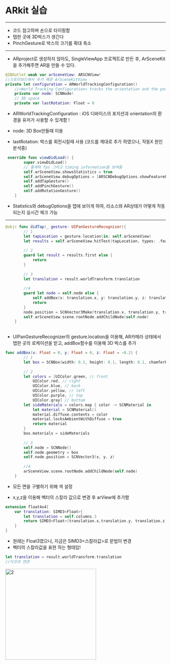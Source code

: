 # ARkit 실습

***

* 코드 참고하며 손으로 타이핑함 
* 탭한 곳에 3D박스가 생긴다
* PinchGesture로 박스의 크기를 확대 축소

***

* ARproject로 생성하지 않아도, SingleViewApp 프로젝트로 만든 후, ArSceneKit을 추가해주면 AR을 만들 수 있다.

```swift
@IBOutlet weak var arSceneView: ARSCNView!
//스토리보드에서 추가 해준 ArSceneKitView
private let configuration = ARWorldTrackingConfiguration()
    //«World Tracking Configuration» tracks the orientation and the position of the device. It also detects real surfaces, visible through the camera.
    private var node: SCNNode!
    // 3D space
    private var lastRotation: Float = 0
```

* ARWorldTrackingConfiguration : iOS 디바이스의 포지션과 orientation의 환경을 유저가 사용할 수 있게함 !

* node: 3D Box만들때 이용
* lastRotation: 박스를 회전시킬때 사용 (코드를 제대로 추가 하였으나, 작동X 원인 분석중)

```swift
 override func viewDidLoad() {
        super.viewDidLoad()
        // 통계와 fps 그리고 timing information을 보여줌
        self.arSceneView.showsStatistics = true
        self.arSceneView.debugOptions = [ARSCNDebugOptions.showFeaturePoints]
        self.addTapGesture()
        self.addPinchGesture()
        self.addRotationGesture()
    }
```

* Statistics와 debugOptions을 앱에 보이게 하여, 리소스와 AR상태가 어떻게 작동되는지 실시간 체크 가능

***

```swift
@objc func didTap(_ gesture: UIPanGestureRecognizer){
        // 1
        let tapLocation = gesture.location(in: self.arSceneView)
        let results = self.arSceneView.hitTest(tapLocation, types: .featurePoint)
        
        // 2
        guard let result = results.first else {
            return
        }
        
        // 3
        let translation = result.worldTransform.translation
        
        //4
        guard let node = self.node else {
            self.addBox(x: translation.x, y: translation.y, z: translation.z)
            return
        }
        node.position = SCNVector3Make(translation.x, translation.y, translation.z)
        self.arSceneView.scene.rootNode.addChildNode(self.node)
    }
    
```

* UIPanGestureRecognizer의 gesture.location을 이용해, AR카메라 상태에서 탭한 곳의 로케이션을 받고, addBox함수를 이용해 3D 박스를 추가

```swift
func addBox(x: Float = 0, y: Float = 0, z: Float = -0.2) {
        // 1
        let box = SCNBox(width: 0.1, height: 0.1, length: 0.1, chamferRadius: 0)
        
        // 2
        let colors = [UIColor.green, // front
            UIColor.red, // right
            UIColor.blue, // back
            UIColor.yellow, // left
            UIColor.purple, // top
            UIColor.gray] // bottom
        let sideMaterials = colors.map { color -> SCNMaterial in
            let material = SCNMaterial()
            material.diffuse.contents = color
            material.locksAmbientWithDiffuse = true
            return material
        }
        box.materials = sideMaterials
        
        // 3
        self.node = SCNNode()
        self.node.geometry = box
        self.node.position = SCNVector3(x, y, z)
        
        //4
        arSceneView.scene.rootNode.addChildNode(self.node)
    }
```

* 모든 면을 구별하기 위해 색 설정

* x,y,z을 이용해 벡터의 스칼라 값으로 변경 후 arView에 추가함

```swift
extension float4x4{
    var translation: SIMD3<Float>{
        let translation = self.columns.3
        return SIMD3<Float>(translation.x,translation.y, translation.z)
    }
}
```

* 원래는 Float3였으나, 지금은 SIMD3<스칼라값>로 문법이 변경
* 벡터의 스칼라값을 표현 하는 형태임!

```swift
let translation = result.worldTransform.translation
//이것과 연관
```



<img width="285" alt="2" src="https://user-images.githubusercontent.com/55793344/80852607-e122e480-8c64-11ea-8ce0-0f449ea9d8b3.png">

